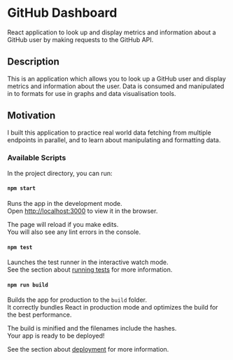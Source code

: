 # GitHub Dashboard

React application to look up and display metrics and information about a GitHub user by making requests to the GitHub API.

<!-- ![GitHub Dashboard](documentation/github-dashboard.jpg) -->

## Description

This is an application which allows you to look up a GitHub user and display metrics and information about the user. Data is consumed and manipulated in to formats for use in graphs and data visualisation tools.

## Motivation

I built this application to practice real world data fetching from multiple endpoints in parallel, and to learn about manipulating and formatting data.

### Available Scripts

In the project directory, you can run:

#### `npm start`

Runs the app in the development mode.\
Open [http://localhost:3000](http://localhost:3000) to view it in the browser.

The page will reload if you make edits.\
You will also see any lint errors in the console.

#### `npm test`

Launches the test runner in the interactive watch mode.\
See the section about [running tests](https://facebook.github.io/create-react-app/docs/running-tests) for more information.

#### `npm run build`

Builds the app for production to the `build` folder.\
It correctly bundles React in production mode and optimizes the build for the best performance.

The build is minified and the filenames include the hashes.\
Your app is ready to be deployed!

See the section about [deployment](https://facebook.github.io/create-react-app/docs/deployment) for more information.
